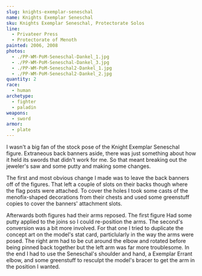 ```yaml
---
slug: knights-exemplar-seneschal
name: Knights Exemplar Seneschal
sku: Knights Exemplar Seneschal, Protectorate Solos
line:
  - Privateer Press
  - Protectorate of Menoth
painted: 2006, 2008
photos:
  - ./PP-WM-PoM-Seneschal-Dankel_1.jpg
  - ./PP-WM-PoM-Seneschal-Dankel_3.jpg
  - ./PP-WM-PoM-Seneschal2-Dankel_1.jpg
  - ./PP-WM-PoM-Seneschal2-Dankel_2.jpg
quantity: 2
race:
  - human
archetype:
  - fighter
  - paladin
weapons:
  - sword
armor:
  - plate
---
```


I wasn't a big fan of the stock pose of the Knight Exemplar Seneschal figure. Extraneous back banners aside, there was just something about how it held its swords that didn't work for me. So that meant breaking out the jeweler's saw and some putty and making some changes.

The first and most obvious change I made was to leave the back banners off of the figures. That left a couple of slots on their backs though where the flag posts were attached. To cover the holes I took some casts of the menofix-shaped decorations from their chests and used some greenstuff copies to cover the banners' attachment slots.

Afterwards both figures had their arms reposed. The first figure Had some putty applied to the joins so I could re-position the arms. The second's conversion was a bit more involved. For that one I tried to duplicate the concept art on the model's stat card, particlularly in the way the arms were posed. The right arm had to be cut around the elbow and rotated before being pinned back together but the left arm was far more troublesome. In the end I had to use the Seneschal's shoulder and hand, a Exemplar Errant elbow, and some greenstuff to resculpt the model's bracer to get the arm in the position I wanted.

